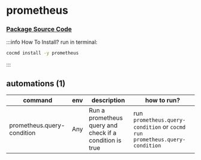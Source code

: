 # prometheus
### [ Package Source Code ](https://github.com/cocmd/hub/tree/master/packages/prometheus)
:::info How To Install?
run in terminal:
```bash
cocmd install -y prometheus
```
:::
## automations (1)
| command | env | description | how to run? |
| --- | --- | --- | --- |
| prometheus.query-condition | Any | Run a prometheus query and check if a condition is true | run `prometheus.query-condition` or `cocmd run prometheus.query-condition` |


